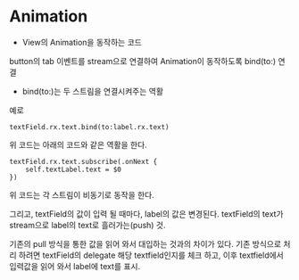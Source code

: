 # Animation
* View의 Animation을 동작하는 코드

button의 tab 이벤트를 stream으로 연결하여 Animation이 동작하도록 bind(to:) 연결

* bind(to:)는 두 스트림을 연결시켜주는 역활

 예로 
 ```
 textField.rx.text.bind(to:label.rx.text)
 ```
 
 위 코드는 아래의 코드와 같은 역활을 한다.
 
 ```
 textField.rx.text.subscribe(.onNext {
     self.textLabel.text = $0
 })
 ```
 
 위 코드는 각 스트림이 비동기로 동작을 한다.
 
 그리고, textField의 값이 입력 될 때마다, label의 값은 변경된다.
 textField의 text가 stream으로 label의 text로 흘러가는(push) 것.
 
 기존의 pull 방식을 통한 값을 읽어 와서 대입하는 것과의 차이가 있다.
 기존 방식으로 처리 하려면 textField의 delegate 해당 textfield인지를 체크 하고,
 이후 textfield에서 입력값을 읽어 와서 label에 text를 표시.

